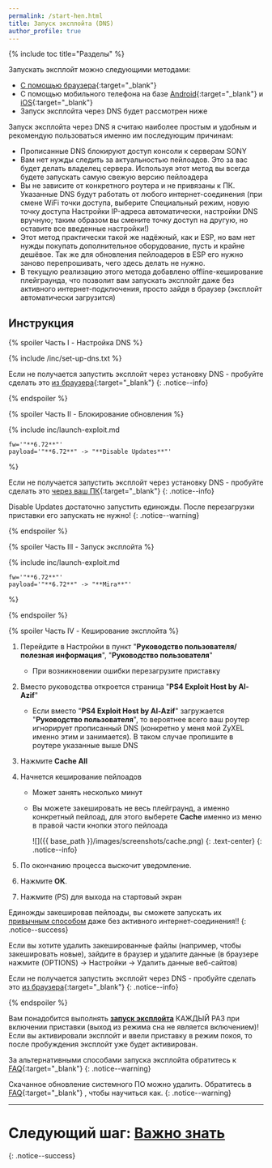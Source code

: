 ```yaml
---
permalink: /start-hen.html
title: Запуск эксплойта (DNS)
author_profile: true
---
```

{% include toc title="Разделы" %}

Запускать эксплойт можно следующими методами: 
* [С помощью браузера](start-hen-browser){:target="_blank"}
* С помощью мобильного телефона на базе [Android](https://4pda.ru/forum/index.php?showtopic=885825&view=findpost&p=70298081){:target="_blank"} и [iOS](https://vk.com/@jailbreakps4-instrukciya-dlya-zapuska-eksploita-s-pomoschu-ios){:target="_blank"}
* Запуск эксплойта через DNS будет рассмотрен ниже 
	
Запуск эксплойта через DNS я считаю наиболее простым и удобным и рекомендую пользоваться именно им последующим причинам:
* Прописанные DNS блокируют доступ консоли к серверам SONY
* Вам нет нужды следить за актуальностью пейлоадов. Это за вас будет делать владелец сервера. Используя этот метод вы всегда будете запускать самую свежую версию пейлоадера
* Вы не зависите от конкретного роутера и не привязаны к ПК. Указанные DNS будут работать от любого интернет-соединения (при смене WiFi точки доступа, выберите Специальный режим, новую точку доступа Настройки IP-адреса автоматически, настройки DNS вручную; таким образом вы смените точку доступ на другую, но оставите все введенные настройки!)
* Этот метод практически такой же надёжный, как и ESP, но вам нет нужды покупать дополнительное оборудование, пусть и крайне дешёвое. Так же для обновления пейлоадеров в ESP его нужно заново перепрошивать, чего здесь делать не нужно. 
* В текущую реализацию этого метода добавлено offline-кеширование плейграунда, что позволит вам запускать эксплойт даже без активного интернет-подключения, просто зайдя в браузер (эксплойт автоматически загрузится)

## Инструкция

{% spoiler Часть I - Настройка DNS %}

{% include /inc/set-up-dns.txt %}

Если не получается запустить эксплойт через установку DNS - пробуйте сделать это [из браузера](start-hen-browser){:target="_blank"}
{: .notice--info}

{% endspoiler %}

{% spoiler Часть II - Блокирование обновления %}

{% include inc/launch-exploit.md 

	fw='"**6.72**"'
	payload='"**6.72**" -> "**Disable Updates**"'

%}

Если не получается запустить эксплойт через установку DNS - пробуйте сделать это [через ваш ПК](payloads){:target="_blank"}
{: .notice--info}

Disable Updates достаточно запустить единожды. После перезагрузки приставки его запускать не нужно!
{: .notice--warning}

{% endspoiler %}

{% spoiler Часть III - Запуск эксплойта %}

{% include inc/launch-exploit.md 

	fw='"**6.72**"'
	payload='"**6.72**" -> "**Mira**"'

%}

{% endspoiler %}

{% spoiler Часть IV - Кеширование эксплойта %}

1. Перейдите в Настройки в пункт "**Руководство пользователя/полезная информация**", "**Руководство пользователя**"
	+ При возникновении ошибки перезагрузите приставку
1. Вместо руководства откроется страница "**PS4 Exploit Host by Al-Azif**" 
    + Если вместо "**PS4 Exploit Host by Al-Azif**" загружается "**Руководство пользователя**", то вероятнее всего ваш роутер игнорирует прописанный DNS (конкретно у меня мой ZyXEL именно этим и занимается). В таком случае пропишите в роутере указанные выше DNS
1. Нажмите **Cache All**
1. Начнется кеширование пейлоадов
	* Может занять несколько минут
	* Вы можете закешировать не весь плейграунд, а именно конкретный пейлоад, для этого выберете **Cache** именно из меню в правой части кнопки этого пейлоада 
	
		![]({{ base_path }}/images/screenshots/cache.png) 
		{: .text-center}
		{: .notice--info}


1. По окончанию процесса выскочит уведомление.
1. Нажмите **ОК**.
1. Нажмите (PS) для выхода на стартовый экран

Единожды закешировав пейлоады, вы сможете запускать их [привычным способом](#%D1%87%D0%B0%D1%81%D1%82%D1%8C-iii---%D0%B7%D0%B0%D0%BF%D1%83%D1%81%D0%BA-%D1%8D%D0%BA%D1%81%D0%BF%D0%BB%D0%BE%D0%B9%D1%82%D0%B0) даже без активного интернет-соединения!!
{: .notice--success}

Если вы хотите удалить закешированные файлы (например, чтобы закешировать новые), зайдите в браузер и удалите данные (в браузере нажмите (OPTIONS) -> Настройки -> Удалить данные веб-сайтов)

Если не получается запустить эксплойт через DNS - пробуйте сделать это [из браузера](start-hen-browser){:target="_blank"}
{: .notice--info}

{% endspoiler %}

Вам понадобится выполнять **[запуск эксплойта](#%D0%A7%D0%B0%D1%81%D1%82%D1%8C-iii---%D0%97%D0%B0%D0%BF%D1%83%D1%81%D0%BA-%D1%8D%D0%BA%D1%81%D0%BF%D0%BB%D0%BE%D0%B9%D1%82%D0%B0)** КАЖДЫЙ РАЗ при включении приставки (выход из режима сна не является включением)! Если вы активировали эксплойт и ввели приставку в режим покоя, то после пробуждения эксплойт уже будет активирован. 

За альтернативными способами запуска эксплойта обратитесь к [FAQ](faq#%D0%B2-%D0%BC%D0%BE%D0%B6%D0%BD%D0%BE-%D0%BB%D0%B8-%D1%85%D0%BE%D1%81%D1%82%D0%B8%D1%82%D1%8C-%D1%8D%D0%BA%D1%81%D0%BF%D0%BB%D0%BE%D0%B9%D1%82-%D0%BD%D0%B0-%D0%BC%D0%BE%D0%B1%D0%B8%D0%BB%D1%8C%D0%BD%D0%BE%D0%BC-%D1%82%D0%B5%D0%BB%D0%B5%D1%84%D0%BE%D0%BD%D0%B5){:target="_blank"}
{: .notice--warning}

Скачанное обновление системного ПО можно удалить. Обратитесь в [FAQ](faq#%D0%B2-%D0%BF%D1%80%D0%B8%D1%81%D1%82%D0%B0%D0%B2%D0%BA%D0%B0-%D1%81%D0%BA%D0%B0%D1%87%D0%B0%D0%BB%D0%B0-%D0%BE%D0%B1%D0%BD%D0%BE%D0%B2%D0%BB%D0%B5%D0%BD%D0%B8%D0%B5-%D0%B8-%D0%BF%D1%80%D0%BE%D1%81%D0%B8%D1%82-%D0%BE%D0%B1%D0%BD%D0%BE%D0%B2%D0%B8%D1%82%D1%8C%D1%81%D1%8F-%D0%BA%D0%B0%D0%BA-%D1%83%D0%B4%D0%B0%D0%BB%D0%B8%D1%82%D1%8C){:target="_blank"} , чтобы научиться как.
{: .notice--warning}

___

# Следующий шаг: [Важно знать](info) 
{: .notice--success}